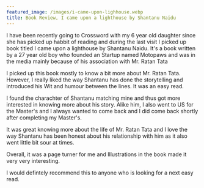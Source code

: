 ```yaml
---
featured_image: /images/i-came-upon-lighhouse.webp
title: Book Review, I came upon a lighthouse by Shantanu Naidu
---
```


I have been recently going to Crossword with my 6 year old daughter since she has picked up habbit of reading and during the last visit I picked up book titled I came upon a lighthouse by Shantanu Naidu. It's a book written by a 27 year old boy who founded an Startup named Motopaws and was in the media mainly because of his association with Mr. Ratan Tata

I picked up this book mostly to know a bit more about Mr. Ratan Tata. However, I really liked the way Shantanu has done the storytelling and introduced his Wit and humour between the lines. It was an easy read.

I found the charachter of Shantanu matching mine and thus got more interested in knowing more about his story. Alike him, I also went to US for the Master's and I always wanted to come back and I did come back shortly after completing my Master's.

It was great knowing more about the life of Mr. Ratan Tata and I love the way Shantanu has been honest about his relationship with him as it also went little bit sour at times.

Overall, it was a page turner for me and Illustrations in the book made it very very interesting.

I would defintely recommend this to anyone who is looking for a next easy read. 